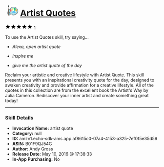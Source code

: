 # &nbsp;<img src="skill_icon" alt="Artist Quotes icon" width="36"> [Artist Quotes](http://alexa.amazon.com/#skills/amzn1.echo-sdk-ams.app.af8615c0-07a4-4153-a325-7ef0f5e35d59)
![5 stars](../../images/ic_star_black_18dp_1x.png)![5 stars](../../images/ic_star_black_18dp_1x.png)![5 stars](../../images/ic_star_black_18dp_1x.png)![5 stars](../../images/ic_star_black_18dp_1x.png)![5 stars](../../images/ic_star_black_18dp_1x.png) 1

To use the Artist Quotes skill, try saying...

* *Alexa, open artist quote*

* *inspire me*

* *give me the artist quote of the day*

Reclaim your artistic and creative lifestyle with Artist Quote. This skill presents you with an inspirational creativity quote for the day, designed to awaken creativity and provide affirmation for a creative lifestyle. All of the quotes in this collection are from the excellent book the Artist's Way by Julia Cameron. Rediscover your inner artist and create something great today!

***

### Skill Details

* **Invocation Name:** artist quote
* **Category:** null
* **ID:** amzn1.echo-sdk-ams.app.af8615c0-07a4-4153-a325-7ef0f5e35d59
* **ASIN:** B01F9QJ54G
* **Author:** Andy Gross
* **Release Date:** May 10, 2016 @ 17:38:33
* **In-App Purchasing:** No
